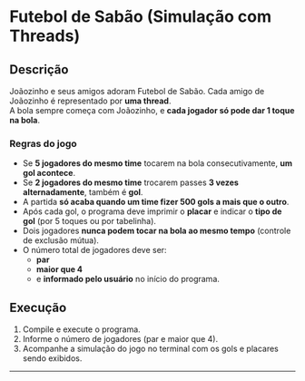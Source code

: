 # Futebol de Sabão (Simulação com Threads)

## Descrição
Joãozinho e seus amigos adoram Futebol de Sabão. Cada amigo de Joãozinho é representado por **uma thread**.  
A bola sempre começa com Joãozinho, e **cada jogador só pode dar 1 toque na bola**.

### Regras do jogo
- Se **5 jogadores do mesmo time** tocarem na bola consecutivamente, **um gol acontece**.  
- Se **2 jogadores do mesmo time** trocarem passes **3 vezes alternadamente**, também é **gol**.  
- A partida **só acaba quando um time fizer 500 gols a mais que o outro**.  
- Após cada gol, o programa deve imprimir o **placar** e indicar o **tipo de gol** (por 5 toques ou por tabelinha).  
- Dois jogadores **nunca podem tocar na bola ao mesmo tempo** (controle de exclusão mútua).  
- O número total de jogadores deve ser:
  - **par**
  - **maior que 4**
  - e **informado pelo usuário** no início do programa.

## Execução
1. Compile e execute o programa.
2. Informe o número de jogadores (par e maior que 4).
3. Acompanhe a simulação do jogo no terminal com os gols e placares sendo exibidos.

---
